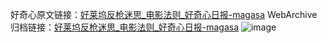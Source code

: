 好奇心原文链接：[好莱坞反枪迷思_电影法则_好奇心日报-magasa](https://www.qdaily.com/articles/1594.html)
WebArchive归档链接：[好莱坞反枪迷思_电影法则_好奇心日报-magasa](http://web.archive.org/web/20170704025449/http://www.qdaily.com/articles/1594.html)
![image](http://ww3.sinaimg.cn/large/007d5XDply1g3v4jkweahj30u02tb7wh)